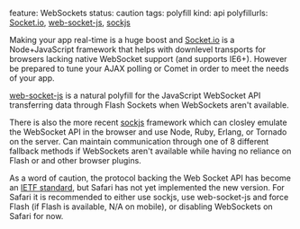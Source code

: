 feature: WebSockets
status: caution
tags: polyfill 
kind: api
polyfillurls: [Socket.io](http://socket.io/), [web-socket-js](https://github.com/gimite/web-socket-js), [sockjs](https://github.com/sockjs) 


Making your app real-time is a huge boost and [Socket.io](http://socket.io/) is a Node+JavaScript framework that helps with downlevel transports for browsers lacking native WebSocket support (and supports IE6+). However be prepared to tune your AJAX polling or Comet in order to meet the needs of your app.

[web-socket-js](https://github.com/gimite/web-socket-js) is a natural polyfill for the JavaScript WebSocket API transferring data through Flash Sockets when WebSockets aren't available.

There is also the more recent [sockjs](https://github.com/sockjs) framework which can closley emulate the WebSocket API in the browser and use Node, Ruby, Erlang, or Tornado on the server. Can maintain communication through one of 8 different fallback methods if WebSockets aren't available while having no reliance on Flash or and other browser plugins.

As a word of caution, the protocol backing the Web Socket API has become an [IETF standard](http://tools.ietf.org/html/rfc6455), but Safari has not yet implemented the new version. For Safari it is recommended to either use sockjs, use web-socket-js and force Flash (if Flash is available, N/A on mobile), or disabling WebSockets on Safari for now.
